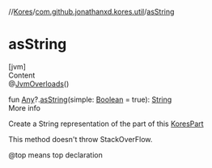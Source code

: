 //[Kores](../index.md)/[com.github.jonathanxd.kores.util](index.md)/[asString](as-string.md)



# asString  
[jvm]  
Content  
@[JvmOverloads](https://kotlinlang.org/api/latest/jvm/stdlib/kotlin.jvm/-jvm-overloads/index.html)()  
  
fun [Any](https://kotlinlang.org/api/latest/jvm/stdlib/kotlin/-any/index.html)?.[asString](as-string.md)(simple: [Boolean](https://kotlinlang.org/api/latest/jvm/stdlib/kotlin/-boolean/index.html) = true): [String](https://kotlinlang.org/api/latest/jvm/stdlib/kotlin/-string/index.html)  
More info  


Create a String representation of the part of this [KoresPart](../com.github.jonathanxd.kores/-kores-part/index.md)



This method doesn't throw StackOverFlow.



@top means top declaration

  



